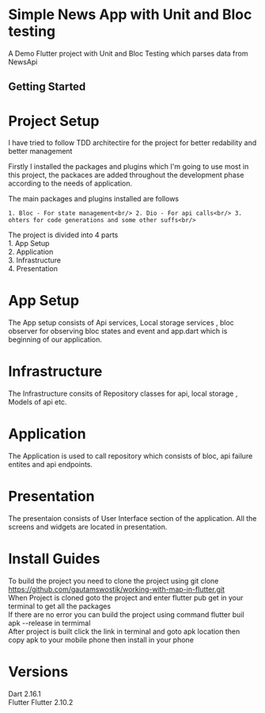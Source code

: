 # Simple News App with Unit and Bloc testing

A Demo Flutter project with Unit and Bloc Testing which parses data from NewsApi

## Getting Started

# Project Setup

I have tried to follow TDD architectire for the project for better redability and better management

Firstly I installed the packages and plugins which I'm going to use most in this project, the packaces are added throughout the development phase according to the needs of application.

The main packages and plugins installed are follows

    1. Bloc - For state management<br/> 2. Dio - For api calls<br/> 3. ohters for code generations and some other suffs<br/>

The project is divided into 4 parts<br/> 1. App Setup<br/> 2. Application<br/> 3. Infrastructure<br/> 4. Presentation<br/>

# App Setup

The App setup consists of Api services, Local storage services , bloc observer for observing bloc states and event and app.dart which is beginning of our application.

# Infrastructure

The Infrastructure consits of Repository classes for api, local storage , Models of api etc.

# Application

The Application is used to call repository which consists of bloc, api failure entites and api endpoints.

# Presentation

The presentaion consists of User Interface section of the application. All the screens and widgets are located in presentation.


# Install Guides

To build the project you need to clone the project using git clone https://github.com/gautamswostik/working-with-map-in-flutter.git<br/> When Project is cloned goto the project and enter flutter pub get in your terminal to get all the packages<br/>If there are no error you can build the project using command flutter buil apk --release in termimal <br/> After project is built click the link in terminal and goto apk location then copy apk to your mobile phone then install in your phone

# Versions

Dart 2.16.1<br/>
Flutter Flutter 2.10.2<br/>
